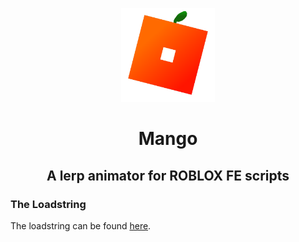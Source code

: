 <p align="center">
  <img src="logo.png" title="Mango Logo" style="width: 150px; height: 150px;">
</p>

# <p align="center">Mango</p>

## <p align="center">A lerp animator for ROBLOX FE scripts</p>

### The Loadstring

The loadstring can be found [here](https://raw.githubusercontent.com/nebunet/mango/master/MangoLoader).
